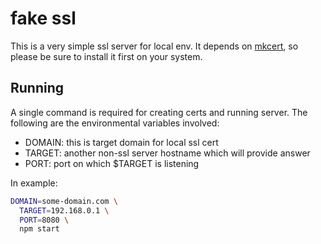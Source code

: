 # fake ssl

This is a very simple ssl server for local env.
It depends on [mkcert](https://mkcert.org/), so please be sure to install it first on your system.

## Running

A single command is required for creating certs and running server. The following are the environmental variables involved:

 - DOMAIN: this is target domain for local ssl cert
 - TARGET: another non-ssl server hostname which will provide answer
 - PORT: port on which $TARGET is listening

In example:
```bash
DOMAIN=some-domain.com \
  TARGET=192.168.0.1 \
  PORT=8080 \
  npm start
```
